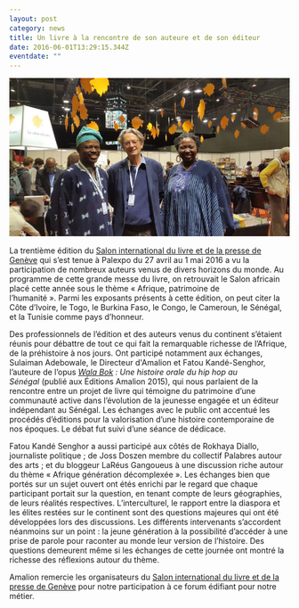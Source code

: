 ```yaml
---
layout: post
category: news
title: Un livre à la rencontre de son auteure et de son éditeur
date: 2016-06-01T13:29:15.344Z
eventdate: ""
---
```

![Un livre à la rencontre de son auteure et de son éditeur](../uploads/SulaimanAdebowale-AntoineGlaser-FatouKande-geneve.jpg "Un livre à la rencontre de son auteure et de son éditeur")

La trentième édition du [Salon international du livre et de la presse de Genève](http://www.salondulivre.ch/fr/) qui s’est tenue à Palexpo du 27 avril au 1 mai 2016 a vu la participation de nombreux auteurs venus de divers horizons du monde. Au programme de cette grande messe du livre, on retrouvait le Salon africain placé cette année sous le thème « Afrique, patrimoine de l’humanité ». Parmi les exposants présents à cette édition, on peut citer la Côte d’Ivoire, le Togo, le Burkina Faso, le Congo, le Cameroun, le Sénégal, et la Tunisie comme pays d’honneur.

Des professionnels de l’édition et des auteurs venus du continent s’étaient réunis pour débattre de tout ce qui fait la remarquable richesse de l’Afrique, de la préhistoire à nos jours. Ont participé notamment aux échanges, Sulaiman Adebowale, le Directeur d'Amalion et Fatou Kandé-Senghor, l’auteure de l’opus *[Wala Bok](http://www.amalion.net/catalogue_en/item/wala_bok_ou_lhistoire_orale_du_hip_hop_au_senegal/) : Une histoire orale du hip hop au Sénégal* (publié aux Éditions Amalion 2015), qui nous parlaient de la rencontre entre un projet de livre qui témoigne du patrimoine d’une communauté active dans l’évolution de la jeunesse engagée et un éditeur indépendant au Sénégal. Les échanges avec le public ont accentué les procédés d’éditions pour la valorisation d’une histoire contemporaine de nos époques. Le débat fut suivi d’une séance de dédicace.

Fatou Kandé Senghor a aussi participé aux côtés de Rokhaya Diallo, journaliste politique ; de Joss Doszen membre du collectif Palabres autour des arts ; et du bloggeur LaRéus Gangoueus à une discussion riche autour du thème « Afrique génération décomplexée ». Les échanges bien que portés sur un sujet ouvert ont étés enrichi par le regard que chaque participant portait sur la question, en tenant compte de leurs géographies, de leurs réalités respectives. L’interculturel, le rapport entre la diaspora et les élites restées sur le continent sont des questions majeures qui ont été développées lors des discussions. Les différents intervenants s’accordent néanmoins sur un point : la jeune génération à la possibilité d’accéder à une prise de parole pour raconter au monde leur version de l’histoire. Des questions demeurent même si les échanges de cette journée ont montré la richesse des réflexions autour du thème.

Amalion remercie les organisateurs du [Salon international du livre et de la presse de Genève](http://www.salondulivre.ch/fr/) pour notre participation à ce forum édifiant pour notre métier.